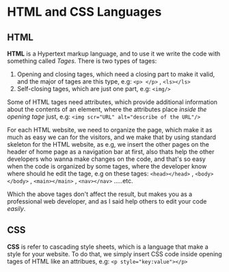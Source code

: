 # HTML and CSS Languages

## HTML

**HTML** is a Hypertext markup language, and to use it we write the code with something called *Tages*. There is two types of tages:
1. Opening and closing tages, which need a closing part to make it valid, and the major of tages are this type, e.g:
`<p> </p>` , `<ls></ls>`
2. Self-closing tages, which are just one part, e.g:
`<img/>`

Some of HTML tages need attributes, which provide additional information about the contents of an element, where the attributes place *inside the opening tage* just, e.g:
`<img scr="URL" alt="describe of the URL"/>`

For each HTML website, we need to organize the page, which make it as much as easy we can for the visitors, and we make that by using standard skeleton for the HTML website, as e.g, we insert the other pages on the header of home page as a navigation bar at first, also thats help the other developers who wanna make changes on the code, and that's so easy when the code is organized by some tages, where the developer know where should he edit the tage, e.g on these tages:
`<head></head>` , `<body></body>` , `<main></main>` , `<nav></nav>` .....etc.

Which the above tages don't affect the result, but makes you as a professional web developer, and as I said help others to edit your code *easily*.

## CSS

**CSS** is refer to cascading style sheets, which is a language that make a style for your website. To do that, we simply insert CSS code inside opening tages of HTML like an attribues, e.g:
`<p style="key:value"></p>`


